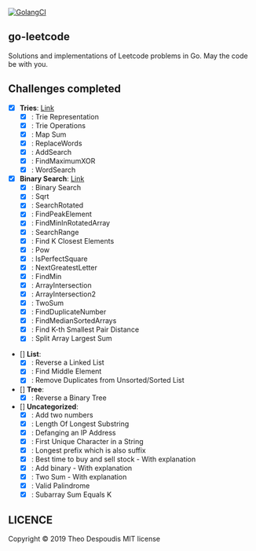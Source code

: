 [![GolangCI](https://golangci.com/badges/github.com/golangci/golangci-lint.svg)](https://golangci.com/r/github.com/theodesp/go-leetcode)

go-leetcode
---
Solutions and implementations of Leetcode problems in Go.
May the code be with you.

## Challenges completed

- [x] **Tries**: [Link](https://leetcode.com/explore/learn/card/trie/150/introduction-to-trie/)
    - [x] : Trie Representation
    - [x] : Trie Operations
    - [x] : Map Sum
    - [x] : ReplaceWords
    - [x] : AddSearch
    - [x] : FindMaximumXOR
    - [x] : WordSearch
    
- [x] **Binary Search**: [Link](https://leetcode.com/explore/learn/card/binary-search/138/background/)
    - [x] : Binary Search
    - [x] : Sqrt
    - [x] : SearchRotated
    - [x] : FindPeakElement
    - [x] : FindMinInRotatedArray
    - [x] : SearchRange
    - [x] : Find K Closest Elements
    - [x] : Pow
    - [x] : IsPerfectSquare
    - [x] : NextGreatestLetter
    - [x] : FindMin
    - [x] : ArrayIntersection
    - [x] : ArrayIntersection2
    - [x] : TwoSum
    - [x] : FindDuplicateNumber
    - [x] : FindMedianSortedArrays
    - [x] : Find K-th Smallest Pair Distance
    - [x] : Split Array Largest Sum
    
- [] **List**:
    - [x] : Reverse a Linked List
    - [x] : Find Middle Element
    - [x] : Remove Duplicates from Unsorted/Sorted List
     
- [] **Tree**:
    - [x] : Reverse a Binary Tree
    
- [] **Uncategorized**:
    - [x] : Add two numbers
    - [x] : Length Of Longest Substring
    - [x] : Defanging an IP Address
    - [x] : First Unique Character in a String
    - [x] : Longest prefix which is also suffix
    - [x] : Best time to buy and sell stock - With explanation
    - [x] : Add binary - With explanation
    - [x] : Two Sum - With explanation
    - [x] : Valid Palindrome
    - [x] : Subarray Sum Equals K

## LICENCE
Copyright © 2019 Theo Despoudis MIT license
